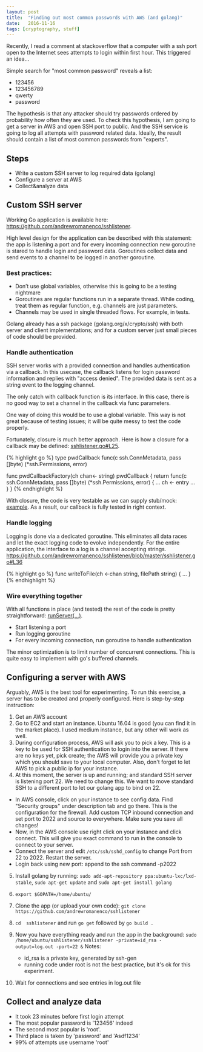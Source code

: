 ```yaml
---
layout: post
title:  "Finding out most common passwords with AWS (and golang)"
date:   2016-11-16
tags: [cryptography, stuff]
---
```


Recently, I read a comment at stackoverflow that a computer with a ssh port open to the Internet sees attempts to login within first hour. This triggered an idea...

Simple search for "most common password" reveals a list:

 - 123456
 - 123456789
 - qwerty
 - password

The hypothesis is that any attacker should try passwords ordered by probability how often they are used. To check this hypothesis, I am going to get a server in AWS and open SSH port to public. And the SSH service is going to log all attempts with password related data. Ideally, the result should contain a list of most common passwords from "experts".

## Steps

  - Write a custom SSH server to log required data (golang)
  - Configure a server at AWS
  - Collect&analyze data

## Custom SSH server

Working Go application is available here: <a href="https://github.com/andrewromanenco/sshlistener" target="_blank">https://github.com/andrewromanenco/sshlistener</a>.

High level design for the application can be described with this statement: the app is listening a port and for every incoming connection new goroutine is stared to handle login and password data. Goroutines collect data and send events to a channel to be logged in another goroutine.

### Best practices:

  - Don’t use global variables, otherwise this is going to be a testing nightmare
  - Goroutines are regular functions run in a separate thread. While coding, treat them as regular function, e.g. channels are just parameters.
  - Channels may be used in single threaded flows. For example, in tests.

Golang already has a ssh package (golang.org/x/crypto/ssh) with both server and client implementations; and for a custom server just small pieces of code should be provided.

### Handle authentication

SSH server works with a provided connection and handles authentication via a callback. In this usecase, the callback listens for login password information and replies with "access denied". The provided data is sent as a string event to the logging channel.

The only catch with callback function is its interface. In this case, there is no good way to set a channel in the callback via func parameters.

One way of doing this would be to use a global variable. This way is not great because of testing issues; it will be quite messy to test the code properly.

Fortunately,  closure is much better approach. Here is how a closure for a callback may be defined: <a href="https://github.com/andrewromanenco/sshlistener/blob/master/sshlistener.go#L25" target="_blank">sshlistener.go#L25</a>.

{% highlight go %}
type pwdCallback func(c ssh.ConnMetadata, pass []byte) (*ssh.Permissions, error)

func pwdCallbackFactory(ch chan<- string) pwdCallback {
  return func(c ssh.ConnMetadata, pass []byte) (*ssh.Permissions, error) {
    ...
    ch <- entry
    ...
  }
}
{% endhighlight %}


With closure, the code is very testable as we can supply stub/mock: <a href="https://github.com/andrewromanenco/sshlistener/blob/master/sshlistener_test.go#L14" target="_blank">example</a>. As a result, our callback is fully tested in right context.


### Handle logging

Logging is done via a dedicated goroutine. This eliminates all data races and let the exact logging code to evolve independently. For the entire application, the interface to a log is a channel accepting strings.
<a href="" target="_blank"></a>https://github.com/andrewromanenco/sshlistener/blob/master/sshlistener.go#L36

{% highlight go %}
func writeToFile(ch <-chan string, filePath string) {
    ...
}
{% endhighlight %}


### Wire everything together

With all functions in place (and tested) the rest of the code is pretty straightforward: <a href="https://github.com/andrewromanenco/sshlistener/blob/master/sshlistener.go#L77" target="_blank">runServer(...)</a>.

  - Start listening a port
  - Run logging goroutine
  - For every incoming connection, run goroutine to handle authentication

The minor optimization is to limit number of concurrent connections. This is quite easy to implement with go's buffered channels.

## Configuring a server with AWS

Arguably, AWS is the best tool for experimenting. To run this exercise, a server has to be created and properly configured. Here is step-by-step instruction:

  1. Get an AWS account
  2. Go to EC2 and start an instance. Ubuntu 16.04 is good (you can find it in the market place). I used medium instance, but any other will work as well.
  3. During configuration process, AWS will ask you to pick a key. This is a key to be used for SSH authentication to login into the server. If there are no keys yet, pick create; the AWS will provide you a private key which you should save to your local computer. Also, don't forget to let AWS to pick a public ip for your instance.
  4. At this moment, the server is up and running; and standard SSH server is listening port 22. We need to change this. We want to move standard SSH to a different port to let our golang app to bind on 22.
  - In AWS console, click on your instance to see config data. Find "Security groups" under description tab and go there. This is the configuration for the firewall. Add custom TCP inbound connection and set port to 2022 and source to everywhere. Make sure you save all changes!
  - Now, in the AWS console use right click on your instance and click connect. This will give you exact command to run in the console to connect to your server.
  - Connect the server and edit ```/etc/ssh/sshd_config``` to change Port from 22 to 2022. Restart the server.
  - Login back using new port: append to the ssh command -p2022
  5. Install golang by running: ```sudo add-apt-repository ppa:ubuntu-lxc/lxd-stable```, ```sudo apt-get update``` and ```sudo apt-get install golang```
  6. ```export $GOPATH=/home/ubuntu/```
  7. Clone the app (or upload your own code): ```git clone https://github.com/andrewromanenco/sshlistener```
  8. ```cd  sshlistener``` and run ```go get``` followed by ```go build .```
  9. Now you have everything ready and run the app in the background: ```sudo /home/ubuntu/sshlistener/sshlistener -private=id_rsa -output=log.out -port=22 &```
     Notes:
     - id_rsa is a private key, generated by ssh-gen
     - running code under root is not the best practice, but it's ok for this experiment.

  10. Wait for connections and see entries in log.out file


## Collect and analyze data

  - It took 23 minutes before first login attempt
  - The most popular password is '123456' indeed
  - The second most popular is 'root'.
  - Third place is taken by 'password' and 'Asdf1234'
  - 99% of attempts use username 'root'
